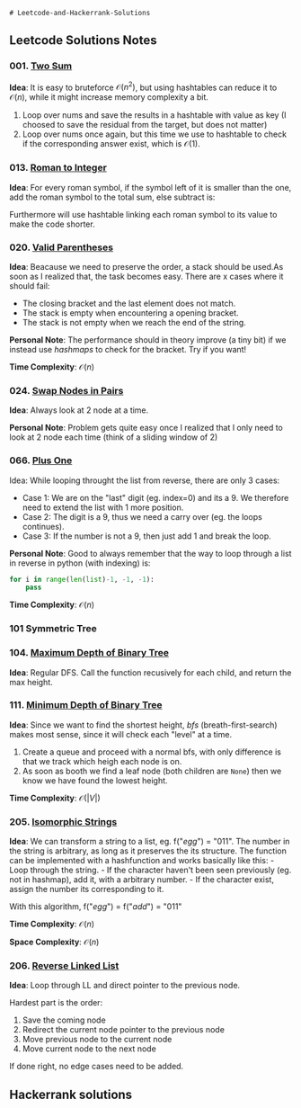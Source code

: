     # Leetcode-and-Hackerrank-Solutions

## Leetcode Solutions Notes

### 001. [Two Sum](https://leetcode.com/problems/two-sum/)

**Idea**: It is easy to bruteforce $\mathcal{O}(n^2)$, but using hashtables can reduce it to $\mathcal{O}(n)$, while it might increase memory complexity a bit.

1. Loop over nums and save the results in a hashtable with value as key (I choosed to save the residual from the target, but does not matter)
2. Loop over nums once again, but this time we use to hashtable to check if the corresponding answer exist, which is $\mathcal{O}(1)$.

### 013. [Roman to Integer](https://leetcode.com/problems/roman-to-integer/)

**Idea**: For every roman symbol, if the symbol left of it is smaller than the one, add the roman symbol to the total sum, else subtract is:

Furthermore will use hashtable linking each roman symbol to its value to make the code shorter.

### 020. [Valid Parentheses](https://leetcode.com/problems/valid-parentheses/)

**Idea**: Beacause we need to preserve the order, a stack should be used.As soon as I realized that, the task becomes easy. There are x cases where it should fail:

- The closing bracket and the last element does not match.
- The stack is empty when encountering a opening bracket.
- The stack is not empty when we reach the end of the string.

**Personal Note**: The performance should in theory improve (a tiny bit) if we instead use *hashmaps* to check for the bracket. Try if you want!

**Time Complexity**: $\mathcal{O}(n)$

### 024. [Swap Nodes in Pairs](https://leetcode.com/problems/swap-nodes-in-pairs/)

**Idea**: Always look at 2 node at a time.

**Personal Note**: Problem gets quite easy once I realized that I only need to look at 2 node each time (think of a sliding window of 2)

### 066. [Plus One](https://leetcode.com/problems/plus-one/)

Idea: While looping throught the list from reverse, there are only 3 cases:

- Case 1: We are on the "last" digit (eg. index=0) and its a 9. We therefore need to extend the list with 1 more position.
- Case 2: The digit is a 9, thus we need a carry over (eg. the loops continues).
- Case 3: If the number is not a 9, then just add 1 and break the loop.

**Personal Note**: Good to always remember that the way to loop through a list in reverse in python (with indexing) is:

```python
for i in range(len(list)-1, -1, -1):
    pass
```

**Time Complexity**: $\mathcal{O}(n)$

### 101 Symmetric Tree

### 104. [Maximum Depth of Binary Tree](https://leetcode.com/problems/maximum-depth-of-binary-tree/)

**Idea**: Regular DFS. Call the function recusively for each child, and return the max height.

### 111. [Minimum Depth of Binary Tree](https://leetcode.com/problems/minimum-depth-of-binary-tree/)

**Idea**: Since we want to find the shortest height, *bfs* (breath-first-search) makes most sense, since it will check each "level" at a time.

1. Create a queue and proceed with a normal bfs, with only difference is that we track which heigh each node is on.
2. As soon as booth we find a leaf node (both children are `None`) then we know we have found the lowest height.

**Time Complexity**: $\mathcal{O}(|V|)$

### 205. [Isomorphic Strings](https://leetcode.com/problems/isomorphic-strings/)

**Idea**: We can transform a string to a list, eg. f("*egg*") = "011". The number in the string is arbitrary, as long as it preserves the its structure. The function can be implemented with a hashfunction and works basically like this:
    - Loop through the string.
    - If the character haven't been seen previously (eg. not in hashmap), add it, with a arbitrary number.
    - If the character exist, assign the number its corresponding to it.

With this algorithm, f("*egg*") = f("*add*") = "011"

**Time Complexity**: $\mathcal{O}(n)$

**Space Complexity**: $\mathcal{O}(n)$

### 206. [Reverse Linked List](https://leetcode.com/problems/reverse-linked-list/)

**Idea**: Loop through LL and direct pointer to the previous node.

Hardest part is the order:

1. Save the coming node
2. Redirect the current node pointer to the previous node
3. Move previous node to the current node
4. Move current node to the next node

If done right, no edge cases need to be added.

## Hackerrank solutions
